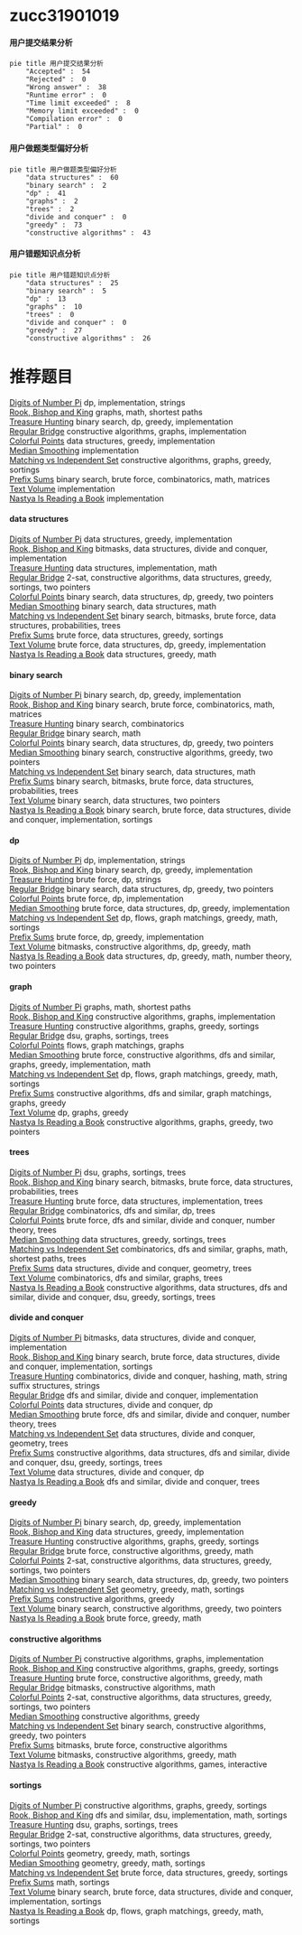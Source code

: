 # zucc31901019
<!-- tabs:start -->
#### **用户提交结果分析**

```mermaid
pie title 用户提交结果分析
    "Accepted" :  54
    "Rejected" :  0
    "Wrong answer" :  38
    "Runtime error" :  0
    "Time limit exceeded" :  8
    "Memory limit exceeded" :  0
    "Compilation error" :  0
    "Partial" :  0
```
#### **用户做题类型偏好分析**

```mermaid
pie title 用户做题类型偏好分析
    "data structures" :  60
    "binary search" :  2
    "dp" :  41
    "graphs" :  2
    "trees" :  2
    "divide and conquer" :  0
    "greedy" :  73
    "constructive algorithms" :  43
```
#### **用户错题知识点分析**

```mermaid
pie title 用户错题知识点分析
    "data structures" :  25
    "binary search" :  5
    "dp" :  13
    "graphs" :  10
    "trees" :  0
    "divide and conquer" :  0
    "greedy" :  27
    "constructive algorithms" :  26
```
<!-- tabs:end -->
# 推荐题目
[Digits of Number Pi](http://codeforces.com/problemset/problem/585/F)		dp,
                        implementation,
                        strings		  
[Rook, Bishop and King](http://codeforces.com/problemset/problem/370/A)		graphs,
                        math,
                        shortest paths		  
[Treasure Hunting](http://codeforces.com/problemset/problem/1201/D)		binary search,
                        dp,
                        greedy,
                        implementation		  
[Regular Bridge](http://codeforces.com/problemset/problem/550/D)		constructive algorithms,
                        graphs,
                        implementation		  
[Colorful Points](http://codeforces.com/problemset/problem/909/D)		data structures,
                        greedy,
                        implementation		  
[Median Smoothing](https://codeforces.com/contest/591/problem/C)		implementation		  
[Matching vs  Independent Set](https://codeforces.com/contest/1199/problem/E)		constructive algorithms,
                        graphs,
                        greedy,
                        sortings		  
[Prefix Sums](http://codeforces.com/problemset/problem/837/F)		binary search,
                        brute force,
                        combinatorics,
                        math,
                        matrices		  
[Text Volume](http://codeforces.com/problemset/problem/837/A)		implementation		  
[Nastya Is Reading a Book](http://codeforces.com/problemset/problem/1136/A)		implementation		  
<!-- tabs:start -->
#### **data structures**
[Digits of Number Pi](http://codeforces.com/problemset/problem/909/D)		data structures,
                        greedy,
                        implementation		  
[Rook, Bishop and King](http://codeforces.com/problemset/problem/1146/E)		bitmasks,
                        data structures,
                        divide and conquer,
                        implementation		  
[Treasure Hunting](http://codeforces.com/problemset/problem/819/B)		data structures,
                        implementation,
                        math		  
[Regular Bridge](http://codeforces.com/problemset/problem/1503/D)		2-sat,
                        constructive algorithms,
                        data structures,
                        greedy,
                        sortings,
                        two pointers		  
[Colorful Points](http://codeforces.com/problemset/problem/1492/C)		binary search,
                        data structures,
                        dp,
                        greedy,
                        two pointers		  
[Median Smoothing](http://codeforces.com/problemset/problem/1490/G)		binary search,
                        data structures,
                        math		  
[Matching vs  Independent Set](http://codeforces.com/problemset/problem/1479/D)		binary search,
                        bitmasks,
                        brute force,
                        data structures,
                        probabilities,
                        trees		  
[Prefix Sums](http://codeforces.com/problemset/problem/1497/A)		brute force,
                        data structures,
                        greedy,
                        sortings		  
[Text Volume](http://codeforces.com/problemset/problem/1491/C)		brute force,
                        data structures,
                        dp,
                        greedy,
                        implementation		  
[Nastya Is Reading a Book](http://codeforces.com/problemset/problem/1492/B)		data structures,
                        greedy,
                        math		  
#### **binary search**
[Digits of Number Pi](http://codeforces.com/problemset/problem/1201/D)		binary search,
                        dp,
                        greedy,
                        implementation		  
[Rook, Bishop and King](http://codeforces.com/problemset/problem/837/F)		binary search,
                        brute force,
                        combinatorics,
                        math,
                        matrices		  
[Treasure Hunting](http://codeforces.com/problemset/problem/201/E)		binary search,
                        combinatorics		  
[Regular Bridge](http://codeforces.com/problemset/problem/1221/C)		binary search,
                        math		  
[Colorful Points](http://codeforces.com/problemset/problem/1492/C)		binary search,
                        data structures,
                        dp,
                        greedy,
                        two pointers		  
[Median Smoothing](http://codeforces.com/problemset/problem/1463/D)		binary search,
                        constructive algorithms,
                        greedy,
                        two pointers		  
[Matching vs  Independent Set](http://codeforces.com/problemset/problem/1490/G)		binary search,
                        data structures,
                        math		  
[Prefix Sums](http://codeforces.com/problemset/problem/1479/D)		binary search,
                        bitmasks,
                        brute force,
                        data structures,
                        probabilities,
                        trees		  
[Text Volume](http://codeforces.com/problemset/problem/1436/E)		binary search,
                        data structures,
                        two pointers		  
[Nastya Is Reading a Book](http://codeforces.com/problemset/problem/1461/D)		binary search,
                        brute force,
                        data structures,
                        divide and conquer,
                        implementation,
                        sortings		  
#### **dp**
[Digits of Number Pi](http://codeforces.com/problemset/problem/585/F)		dp,
                        implementation,
                        strings		  
[Rook, Bishop and King](http://codeforces.com/problemset/problem/1201/D)		binary search,
                        dp,
                        greedy,
                        implementation		  
[Treasure Hunting](http://codeforces.com/problemset/problem/1331/F)		brute force,
                        dp,
                        strings		  
[Regular Bridge](http://codeforces.com/problemset/problem/1492/C)		binary search,
                        data structures,
                        dp,
                        greedy,
                        two pointers		  
[Colorful Points](https://codeforces.com/contest/1457/problem/C)		brute force,
                        dp,
                        implementation		  
[Median Smoothing](http://codeforces.com/problemset/problem/1491/C)		brute force,
                        data structures,
                        dp,
                        greedy,
                        implementation		  
[Matching vs  Independent Set](http://codeforces.com/problemset/problem/1437/C)		dp,
                        flows,
                        graph matchings,
                        greedy,
                        math,
                        sortings		  
[Prefix Sums](http://codeforces.com/problemset/problem/1499/B)		brute force,
                        dp,
                        greedy,
                        implementation		  
[Text Volume](http://codeforces.com/problemset/problem/1491/D)		bitmasks,
                        constructive algorithms,
                        dp,
                        greedy,
                        math		  
[Nastya Is Reading a Book](http://codeforces.com/problemset/problem/1497/E1)		data structures,
                        dp,
                        greedy,
                        math,
                        number theory,
                        two pointers		  
#### **graph**
[Digits of Number Pi](http://codeforces.com/problemset/problem/370/A)		graphs,
                        math,
                        shortest paths		  
[Rook, Bishop and King](http://codeforces.com/problemset/problem/550/D)		constructive algorithms,
                        graphs,
                        implementation		  
[Treasure Hunting](https://codeforces.com/contest/1199/problem/E)		constructive algorithms,
                        graphs,
                        greedy,
                        sortings		  
[Regular Bridge](http://codeforces.com/problemset/problem/76/A)		dsu,
                        graphs,
                        sortings,
                        trees		  
[Colorful Points](http://codeforces.com/problemset/problem/1510/B)		flows,
                        graph matchings,
                        graphs		  
[Median Smoothing](http://codeforces.com/problemset/problem/1487/C)		brute force,
                        constructive algorithms,
                        dfs and similar,
                        graphs,
                        greedy,
                        implementation,
                        math		  
[Matching vs  Independent Set](http://codeforces.com/problemset/problem/1437/C)		dp,
                        flows,
                        graph matchings,
                        greedy,
                        math,
                        sortings		  
[Prefix Sums](http://codeforces.com/problemset/problem/1470/D)		constructive algorithms,
                        dfs and similar,
                        graph matchings,
                        graphs,
                        greedy		  
[Text Volume](http://codeforces.com/problemset/problem/1476/C)		dp,
                        graphs,
                        greedy		  
[Nastya Is Reading a Book](http://codeforces.com/problemset/problem/1304/D)		constructive algorithms,
                        graphs,
                        greedy,
                        two pointers		  
#### **trees**
[Digits of Number Pi](http://codeforces.com/problemset/problem/76/A)		dsu,
                        graphs,
                        sortings,
                        trees		  
[Rook, Bishop and King](http://codeforces.com/problemset/problem/1479/D)		binary search,
                        bitmasks,
                        brute force,
                        data structures,
                        probabilities,
                        trees		  
[Treasure Hunting](http://codeforces.com/problemset/problem/1511/C)		brute force,
                        data structures,
                        implementation,
                        trees		  
[Regular Bridge](http://codeforces.com/problemset/problem/1499/F)		combinatorics,
                        dfs and similar,
                        dp,
                        trees		  
[Colorful Points](http://codeforces.com/problemset/problem/1491/E)		brute force,
                        dfs and similar,
                        divide and conquer,
                        number theory,
                        trees		  
[Median Smoothing](http://codeforces.com/problemset/problem/1466/D)		data structures,
                        greedy,
                        sortings,
                        trees		  
[Matching vs  Independent Set](http://codeforces.com/problemset/problem/1495/D)		combinatorics,
                        dfs and similar,
                        graphs,
                        math,
                        shortest paths,
                        trees		  
[Prefix Sums](http://codeforces.com/problemset/problem/1303/G)		data structures,
                        divide and conquer,
                        geometry,
                        trees		  
[Text Volume](http://codeforces.com/problemset/problem/1454/E)		combinatorics,
                        dfs and similar,
                        graphs,
                        trees		  
[Nastya Is Reading a Book](http://codeforces.com/problemset/problem/1494/D)		constructive algorithms,
                        data structures,
                        dfs and similar,
                        divide and conquer,
                        dsu,
                        greedy,
                        sortings,
                        trees		  
#### **divide and conquer**
[Digits of Number Pi](http://codeforces.com/problemset/problem/1146/E)		bitmasks,
                        data structures,
                        divide and conquer,
                        implementation		  
[Rook, Bishop and King](http://codeforces.com/problemset/problem/1461/D)		binary search,
                        brute force,
                        data structures,
                        divide and conquer,
                        implementation,
                        sortings		  
[Treasure Hunting](http://codeforces.com/problemset/problem/1466/G)		combinatorics,
                        divide and conquer,
                        hashing,
                        math,
                        string suffix structures,
                        strings		  
[Regular Bridge](http://codeforces.com/problemset/problem/1490/D)		dfs and similar,
                        divide and conquer,
                        implementation		  
[Colorful Points](https://codeforces.com/contest/1483/problem/C)		data structures,
                        divide and conquer,
                        dp		  
[Median Smoothing](http://codeforces.com/problemset/problem/1491/E)		brute force,
                        dfs and similar,
                        divide and conquer,
                        number theory,
                        trees		  
[Matching vs  Independent Set](http://codeforces.com/problemset/problem/1303/G)		data structures,
                        divide and conquer,
                        geometry,
                        trees		  
[Prefix Sums](http://codeforces.com/problemset/problem/1494/D)		constructive algorithms,
                        data structures,
                        dfs and similar,
                        divide and conquer,
                        dsu,
                        greedy,
                        sortings,
                        trees		  
[Text Volume](http://codeforces.com/problemset/problem/1482/E)		data structures,
                        divide and conquer,
                        dp		  
[Nastya Is Reading a Book](http://codeforces.com/problemset/problem/566/C)		dfs and similar,
                        divide and conquer,
                        trees		  
#### **greedy**
[Digits of Number Pi](http://codeforces.com/problemset/problem/1201/D)		binary search,
                        dp,
                        greedy,
                        implementation		  
[Rook, Bishop and King](http://codeforces.com/problemset/problem/909/D)		data structures,
                        greedy,
                        implementation		  
[Treasure Hunting](https://codeforces.com/contest/1199/problem/E)		constructive algorithms,
                        graphs,
                        greedy,
                        sortings		  
[Regular Bridge](http://codeforces.com/problemset/problem/1437/A)		brute force,
                        constructive algorithms,
                        greedy,
                        math		  
[Colorful Points](http://codeforces.com/problemset/problem/1503/D)		2-sat,
                        constructive algorithms,
                        data structures,
                        greedy,
                        sortings,
                        two pointers		  
[Median Smoothing](http://codeforces.com/problemset/problem/1492/C)		binary search,
                        data structures,
                        dp,
                        greedy,
                        two pointers		  
[Matching vs  Independent Set](https://codeforces.com/contest/1496/problem/C)		geometry,
                        greedy,
                        math,
                        sortings		  
[Prefix Sums](http://codeforces.com/problemset/problem/1493/A)		constructive algorithms,
                        greedy		  
[Text Volume](http://codeforces.com/problemset/problem/1463/D)		binary search,
                        constructive algorithms,
                        greedy,
                        two pointers		  
[Nastya Is Reading a Book](http://codeforces.com/problemset/problem/1462/C)		brute force,
                        greedy,
                        math		  
#### **constructive algorithms**
[Digits of Number Pi](http://codeforces.com/problemset/problem/550/D)		constructive algorithms,
                        graphs,
                        implementation		  
[Rook, Bishop and King](https://codeforces.com/contest/1199/problem/E)		constructive algorithms,
                        graphs,
                        greedy,
                        sortings		  
[Treasure Hunting](http://codeforces.com/problemset/problem/1437/A)		brute force,
                        constructive algorithms,
                        greedy,
                        math		  
[Regular Bridge](http://codeforces.com/problemset/problem/1270/C)		bitmasks,
                        constructive algorithms,
                        math		  
[Colorful Points](http://codeforces.com/problemset/problem/1503/D)		2-sat,
                        constructive algorithms,
                        data structures,
                        greedy,
                        sortings,
                        two pointers		  
[Median Smoothing](http://codeforces.com/problemset/problem/1493/A)		constructive algorithms,
                        greedy		  
[Matching vs  Independent Set](http://codeforces.com/problemset/problem/1463/D)		binary search,
                        constructive algorithms,
                        greedy,
                        two pointers		  
[Prefix Sums](https://codeforces.com/contest/1456/problem/B)		bitmasks,
                        brute force,
                        constructive algorithms		  
[Text Volume](http://codeforces.com/problemset/problem/1492/D)		bitmasks,
                        constructive algorithms,
                        greedy,
                        math		  
[Nastya Is Reading a Book](https://codeforces.com/contest/1504/problem/D)		constructive algorithms,
                        games,
                        interactive		  
#### **sortings**
[Digits of Number Pi](https://codeforces.com/contest/1199/problem/E)		constructive algorithms,
                        graphs,
                        greedy,
                        sortings		  
[Rook, Bishop and King](http://codeforces.com/problemset/problem/843/A)		dfs and similar,
                        dsu,
                        implementation,
                        math,
                        sortings		  
[Treasure Hunting](http://codeforces.com/problemset/problem/76/A)		dsu,
                        graphs,
                        sortings,
                        trees		  
[Regular Bridge](http://codeforces.com/problemset/problem/1503/D)		2-sat,
                        constructive algorithms,
                        data structures,
                        greedy,
                        sortings,
                        two pointers		  
[Colorful Points](https://codeforces.com/contest/1496/problem/C)		geometry,
                        greedy,
                        math,
                        sortings		  
[Median Smoothing](http://codeforces.com/problemset/problem/1495/A)		geometry,
                        greedy,
                        math,
                        sortings		  
[Matching vs  Independent Set](http://codeforces.com/problemset/problem/1497/A)		brute force,
                        data structures,
                        greedy,
                        sortings		  
[Prefix Sums](http://codeforces.com/problemset/problem/1427/A)		math,
                        sortings		  
[Text Volume](http://codeforces.com/problemset/problem/1461/D)		binary search,
                        brute force,
                        data structures,
                        divide and conquer,
                        implementation,
                        sortings		  
[Nastya Is Reading a Book](http://codeforces.com/problemset/problem/1437/C)		dp,
                        flows,
                        graph matchings,
                        greedy,
                        math,
                        sortings		  
<!-- tabs:end -->
